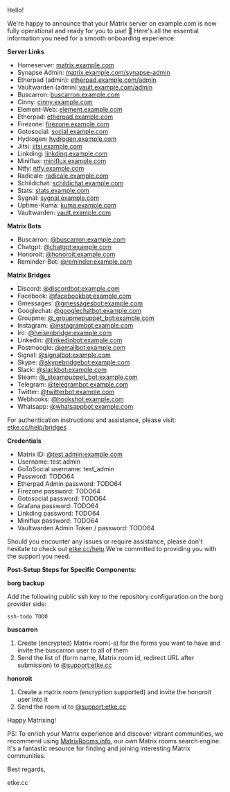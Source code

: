Hello!

We're happy to announce that your Matrix server on example.com is now fully operational and ready for you to use! 🎉
Here's all the essential information you need for a smooth onboarding experience:

**Server Links**

* Homeserver: [matrix.example.com](https://matrix.example.com)
* Synapse Admin: [matrix.example.com/synapse-admin](https://matrix.example.com/synapse-admin)
* Etherpad (admin): [etherpad.example.com/admin](https://etherpad.example.com/admin)
* Vaultwarden (admin):[vault.example.com/admin](https://vault.example.com/admin)
* Buscarron: [buscarron.example.com](https://buscarron.example.com)
* Cinny: [cinny.example.com](https://cinny.example.com)
* Element-Web: [element.example.com](https://element.example.com)
* Etherpad: [etherpad.example.com](https://etherpad.example.com)
* Firezone: [firezone.example.com](https://firezone.example.com)
* Gotosocial: [social.example.com](https://social.example.com)
* Hydrogen: [hydrogen.example.com](https://hydrogen.example.com)
* Jitsi: [jitsi.example.com](https://jitsi.example.com)
* Linkding: [linkding.example.com](https://linkding.example.com)
* Miniflux: [miniflux.example.com](https://miniflux.example.com)
* Ntfy: [ntfy.example.com](https://ntfy.example.com)
* Radicale: [radicale.example.com](https://radicale.example.com)
* Schildichat: [schildichat.example.com](https://schildichat.example.com)
* Stats: [stats.example.com](https://stats.example.com)
* Sygnal: [sygnal.example.com](https://sygnal.example.com)
* Uptime-Kuma: [kuma.example.com](https://kuma.example.com)
* Vaultwarden: [vault.example.com](https://vault.example.com)


**Matrix Bots**

* Buscarron: [@buscarron:example.com](https://matrix.to/#/@buscarron:example.com)
* Chatgpt: [@chatgpt:example.com](https://matrix.to/#/@chatgpt:example.com)
* Honoroit: [@honoroit:example.com](https://matrix.to/#/@honoroit:example.com)
* Reminder-Bot: [@reminder:example.com](https://matrix.to/#/@reminder:example.com)


**Matrix Bridges**

* Discord: [@discordbot:example.com](https://matrix.to/#/@discordbot:example.com)
* Facebook: [@facebookbot:example.com](https://matrix.to/#/@facebookbot:example.com)
* Gmessages: [@gmessagesbot:example.com](https://matrix.to/#/@gmessagesbot:example.com)
* Googlechat: [@googlechatbot:example.com](https://matrix.to/#/@googlechatbot:example.com)
* Groupme: [@_groupmepuppet_bot:example.com](https://matrix.to/#/@_groupmepuppet_bot:example.com)
* Instagram: [@instagrambot:example.com](https://matrix.to/#/@instagrambot:example.com)
* Irc: [@heisenbridge:example.com](https://matrix.to/#/@heisenbridge:example.com)
* Linkedin: [@linkedinbot:example.com](https://matrix.to/#/@linkedinbot:example.com)
* Postmoogle: [@emailbot:example.com](https://matrix.to/#/@emailbot:example.com)
* Signal: [@signalbot:example.com](https://matrix.to/#/@signalbot:example.com)
* Skype: [@skypebridgebot:example.com](https://matrix.to/#/@skypebridgebot:example.com)
* Slack: [@slackbot:example.com](https://matrix.to/#/@slackbot:example.com)
* Steam: [@_steampuppet_bot:example.com](https://matrix.to/#/@_steampuppet_bot:example.com)
* Telegram: [@telegrambot:example.com](https://matrix.to/#/@telegrambot:example.com)
* Twitter: [@twitterbot:example.com](https://matrix.to/#/@twitterbot:example.com)
* Webhooks: [@hookshot:example.com](https://matrix.to/#/@hookshot:example.com)
* Whatsapp: [@whatsappbot:example.com](https://matrix.to/#/@whatsappbot:example.com)

For authentication instructions and assistance, please visit: [etke.cc/help/bridges](https://etke.cc/help/bridges)

**Credentials**

* Matrix ID: [@test.admin:example.com](https://matrix.to/#/@test.admin:example.com)
* Username: test.admin
* GoToSocial username: test_admin
* Password: TODO64
* Etherpad Admin password: TODO64
* Firezone password: TODO64
* Gotosocial password: TODO64
* Grafana password: TODO64
* Linkding password: TODO64
* Miniflux password: TODO64
* Vaultwarden Admin Token / password: TODO64

Should you encounter any issues or require assistance, please don't hesitate to check out [etke.cc/help](https://etke.cc/help).We're committed to providing you with the support you need.

**Post-Setup Steps for Specific Components:**

**borg backup**

Add the following public ssh key to the repository configuration on the borg provider side:

```
ssh-todo TODO
```

**buscarron**

1. Create (encrypted) Matrix room(-s) for the forms you want to have and invite the buscarron user to all of them
2. Send the list of (form name, Matrix room id, redirect URL after submission) to [@support:etke.cc](https://matrix.to/#/@support:etke.cc)

**honoroit**

1. Create a matrix room (encryption supported) and invite the honoroit user into it
2. Send the room id to [@support:etke.cc](https://matrix.to/#/@support:etke.cc)

Happy Matrixing!

PS: To enrich your Matrix experience and discover vibrant communities, we recommend using [MatrixRooms.info](https://MatrixRooms.info), our own Matrix rooms search engine. It's a fantastic resource for finding and joining interesting Matrix communities.

Best regards,

etke.cc